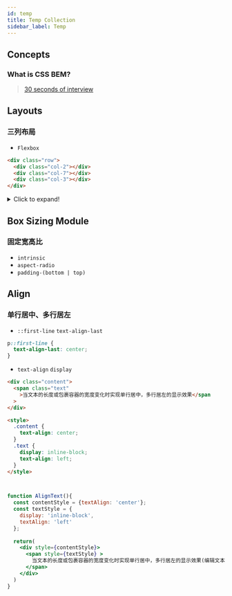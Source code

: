 ```yaml
---
id: temp
title: Temp Collection
sidebar_label: Temp
---
```


## Concepts

### What is CSS BEM?

> [30 seconds of interview](https://github.com/30-seconds/30-seconds-of-interviews/blob/2e78a30b53e8d6c96919c2d6b26f02c146bec776/questions/bem.md#L1)

## Layouts

### 三列布局

- `Flexbox`

```html
<div class="row">
  <div class="col-2"></div>
  <div class="col-7"></div>
  <div class="col-3"></div>
</div>
```

<details>
  <summary>Click to expand!</summary>

```css
.row {
  display: flex;
}
.col-2 {
  flex: 2;
}
.col-2 {
  flex: 7;
}
.col-2 {
  flex: 3;
}
```

</details>

## Box Sizing Module

### 固定宽高比

- `intrinsic`
- `aspect-radio`
- `padding-(bottom | top)`

## Align

### 单行居中、多行居左

- `::first-line` `text-align-last`

```css
p::first-line {
  text-align-last: center;
}
```

- `text-align` `display`

```html
<div class="content">
  <span class="text"
    >当文本的长度或包裹容器的宽度变化时实现单行居中，多行居左的显示效果</span
  >
</div>

<style>
  .content {
    text-align: center;
  }
  .text {
    display: inline-block;
    text-align: left;
  }
</style>
```

```jsx live


function AlignText(){
  const contentStyle = {textAlign: 'center'};
  const textStyle = {
    display: 'inline-block',
    textAlign: 'left'
  };
  
  return(
    <div style={contentStyle}>
      <span style={textStyle} >
        当文本的长度或包裹容器的宽度变化时实现单行居中，多行居左的显示效果(编辑文本长度查看效果)
      </span>
    </div>
  )
}
```
